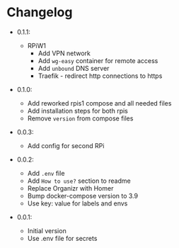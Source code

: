 # Changelog

- 0.1.1:
  - RPiW1
    - Add VPN network
    - Add `wg-easy` container for remote access
    - Add `unbound` DNS server
    - Traefik - redirect http connections to https

- 0.1.0:
  - Add reworked rpis1 compose and all needed files
  - Add installation steps for both rpis
  - Remove `version` from compose files

- 0.0.3:
  - Add config for second RPi

- 0.0.2:
  - Add `.env` file
  - Add `How to use?` section to readme  
  - Replace Organizr with Homer
  - Bump docker-compose version to 3.9
  - Use key: value for labels and envs

- 0.0.1:
  - Initial version
  - Use .env file for secrets  
